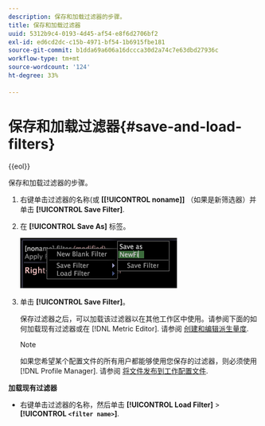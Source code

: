 ```yaml
---
description: 保存和加载过滤器的步骤。
title: 保存和加载过滤器
uuid: 5312b9c4-0193-4d45-af54-e8f6d2706bf2
exl-id: ed6cd2dc-c15b-4971-bf54-1b6915fbe181
source-git-commit: b1dda69a606a16dccca30d2a74c7e63dbd27936c
workflow-type: tm+mt
source-wordcount: '124'
ht-degree: 33%

---
```


# 保存和加载过滤器{#save-and-load-filters}

{{eol}}

保存和加载过滤器的步骤。

1. 右键单击过滤器的名称(或 **\[[!UICONTROL noname]\]** （如果是新筛选器）并单击 **[!UICONTROL Save Filter]**.
1. 在 **[!UICONTROL Save As]** 标签。

   ![步骤信息](assets/vis_FilterEditor_SaveFilter.png)

1. 单击 **[!UICONTROL Save Filter]**。

   保存过滤器之后，可以加载该过滤器以在其他工作区中使用。请参阅下面的如何加载现有过滤器或在 [!DNL Metric Editor]. 请参阅 [创建和编辑派生量度](../../../../home/c-get-started/c-admin-intrf/c-prof-mgr/c-drvd-mtrcs.md#concept-e41723b342a849309874b26232224a40).

   >[!NOTE]
   >
   >如果您希望某个配置文件的所有用户都能够使用您保存的过滤器，则必须使用 [!DNL Profile Manager]. 请参阅 [将文件发布到工作配置文件](../../../../home/c-get-started/c-admin-intrf/c-prof-mgr/t-pub-files-wkg-prof.md#task-a0106e010c834d16bd60eef4721b6af9).

**加载现有过滤器**

* 右键单击过滤器的名称，然后单击 **[!UICONTROL Load Filter]** > **[!UICONTROL `<filter name>`]**.
